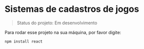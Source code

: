 # Sistemas de cadastros de jogos

> Status do projeto: Em desenvolvimento

Para rodar esse projeto na sua máquina, por favor digite:

```
npm install react
```
